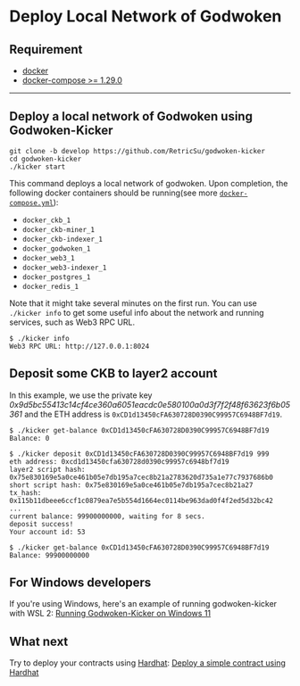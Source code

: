 # Deploy Local Network of Godwoken

## Requirement

- [docker](https://www.docker.com/)
- [docker-compose >= 1.29.0](https://docs.docker.com/compose/)

---

## Deploy a local network of Godwoken using Godwoken-Kicker

```shell
git clone -b develop https://github.com/RetricSu/godwoken-kicker
cd godwoken-kicker
./kicker start
```

This command deploys a local network of godwoken. Upon completion, the following docker containers should be running(see more [`docker-compose.yml`](../docker/docker-compose.yml)):
  - `docker_ckb_1`
  - `docker_ckb-miner_1`
  - `docker_ckb-indexer_1`
  - `docker_godwoken_1`
  - `docker_web3_1`
  - `docker_web3-indexer_1`
  - `docker_postgres_1`
  - `docker_redis_1`

Note that it might take several minutes on the first run. You can use `./kicker info` to get some useful info about the network and running services, such as Web3 RPC URL.

```shell
$ ./kicker info
Web3 RPC URL: http://127.0.0.1:8024
```

## Deposit some CKB to layer2 account

In this example, we use the private key *0x9d5bc55413c14cf4ce360a6051eacdc0e580100a0d3f7f2f48f63623f6b05361* and the ETH address is `0xCD1d13450cFA630728D0390C99957C6948BF7d19`.

```shell
$ ./kicker get-balance 0xCD1d13450cFA630728D0390C99957C6948BF7d19
Balance: 0

$ ./kicker deposit 0xCD1d13450cFA630728D0390C99957C6948BF7d19 999
eth address: 0xcd1d13450cfa630728d0390c99957c6948bf7d19
layer2 script hash: 0x75e830169e5a0ce461b05e7db195a7cec8b21a2783620d735a1e77c7937686b0
short script hash: 0x75e830169e5a0ce461b05e7db195a7cec8b21a27
tx_hash: 0x115b11dbeee6ccf1c0879ea7e5b554d1664ec0114be963dad0f4f2ed5d32bc42
...
current balance: 99900000000, waiting for 8 secs.
deposit success!
Your account id: 53

$ ./kicker get-balance 0xCD1d13450cFA630728D0390C99957C6948BF7d19
Balance: 99900000000
```

## For Windows developers

If you're using Windows, here's an example of running godwoken-kicker with WSL 2: [Running Godwoken-Kicker on Windows 11](./kicker-start-on-windows-11.md)

## What next

Try to deploy your contracts using [Hardhat](https://hardhat.org/): [Deploy a simple contract using Hardhat](./hardhat-simple-project.md)
